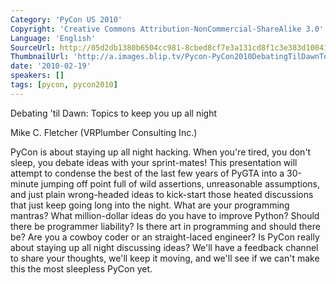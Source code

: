 ```yaml
---
Category: 'PyCon US 2010'
Copyright: 'Creative Commons Attribution-NonCommercial-ShareAlike 3.0'
Language: 'English'
SourceUrl: http://05d2db1380b6504cc981-8cbed8cf7e3a131cd8f1c3e383d10041.r93.cf2.rackcdn.com/pycon-us-2010/314_debating-til-dawn-topics-to-keep-you-up-all-night-183.m4v
ThumbnailUrl: 'http://a.images.blip.tv/Pycon-PyCon2010DebatingTilDawnTopicsToKeepYouUpAllNight183772.png'
date: '2010-02-19'
speakers: []
tags: [pycon, pycon2010]
---
```

Debating 'til Dawn: Topics to keep you up all night

  
Mike C. Fletcher (VRPlumber Consulting Inc.)

  
PyCon is about staying up all night hacking. When you're tired, you don't
sleep, you debate ideas with your sprint-mates! This presentation will attempt
to condense the best of the last few years of PyGTA into a 30-minute jumping
off point full of wild assertions, unreasonable assumptions, and just plain
wrong-headed ideas to kick-start those heated discussions that just keep going
long into the night. What are your programming mantras? What million-dollar
ideas do you have to improve Python? Should there be programmer liability? Is
there art in programming and should there be? Are you a cowboy coder or an
straight-laced engineer? Is PyCon really about staying up all night discussing
ideas? We'll have a feedback channel to share your thoughts, we'll keep it
moving, and we'll see if we can't make this the most sleepless PyCon yet.

